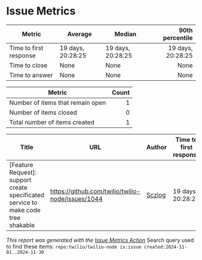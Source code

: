 # Issue Metrics

| Metric | Average | Median | 90th percentile |
| --- | --- | --- | ---: |
| Time to first response | 19 days, 20:28:25 | 19 days, 20:28:25 | 19 days, 20:28:25 |
| Time to close | None | None | None |
| Time to answer | None | None | None |

| Metric | Count |
| --- | ---: |
| Number of items that remain open | 1 |
| Number of items closed | 0 |
| Total number of items created | 1 |

| Title | URL | Author | Time to first response | Time to close | Time to answer |
| --- | --- | --- | --- | --- | --- |
| [Feature Request]: support create specificated service to make code tree shakable | https://github.com/twilio/twilio-node/issues/1044 | [Sczlog](https://github.com/Sczlog) | 19 days, 20:28:25 | None | None |

_This report was generated with the [Issue Metrics Action](https://github.com/github/issue-metrics)_
Search query used to find these items: `repo:twilio/twilio-node is:issue created:2024-11-01..2024-11-30`

